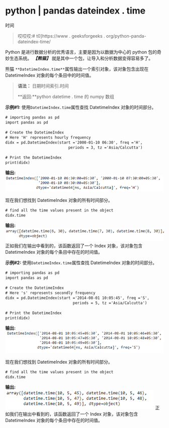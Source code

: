 # python | pandas dateindex . time

时间

> 哎哎哎:# t0]https://www . geeksforgeeks . org/python-panda-dateindex-time/

Python 是进行数据分析的优秀语言，主要是因为以数据为中心的 python 包的奇妙生态系统。 ***【熊猫】*** 就是其中一个包，让导入和分析数据变得容易多了。

熊猫 `**DatetimeIndex.time**`属性输出一个索引对象，该对象包含出现在 DatetimeIndex 对象的每个条目中的时间值。

> **语法：** 日期时间索引.时间
> 
> **返回:**python datetime . time 的 numpy 数组

**示例#1:** 使用`DatetimeIndex.time`属性查找 DatetimeIndex 对象的时间部分。

```
# importing pandas as pd
import pandas as pd

# Create the DatetimeIndex
# Here 'H' represents hourly frequency
didx = pd.DatetimeIndex(start ='2000-01-10 06:30', freq ='H', 
                            periods = 3, tz ='Asia/Calcutta')

# Print the DatetimeIndex
print(didx)
```

**输出:**
![](img/e89d6f258cd169c8d50e5972f2476902.png)

现在我们想找到 DatetimeIndex 对象的所有时间部分。

```
# find all the time values present in the object
didx.time
```

**输出:**
![](img/36b1f3a551c181e6dac3170c432aac19.png)
正如我们在输出中看到的，该函数返回了一个 Index 对象，该对象包含 DatetimeIndex 对象的每个条目中存在的时间值。

**示例#2:** 使用`DatetimeIndex.time`属性查找 DatetimeIndex 对象的时间部分。

```
# importing pandas as pd
import pandas as pd

# Create the DatetimeIndex
# Here 's' represents secondly frequency
didx = pd.DatetimeIndex(start ='2014-08-01 10:05:45', freq ='S',
                              periods = 5, tz ='Asia/Calcutta')

# Print the DatetimeIndex
print(didx)
```

**输出:**
![](img/e493fe5ab0ca08bb059ea51d5dccf486.png)

现在我们想找到 DatetimeIndex 对象的所有时间部分。

```
# find all the time values present in the object
didx.time
```

**输出:**
![](img/0286a70fbddf3041e6b060bf511938b5.png)
正如我们在输出中看到的，该函数返回了一个 Index 对象，该对象包含 DatetimeIndex 对象的每个条目中存在的时间值。